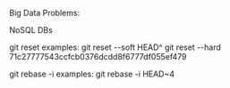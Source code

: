 Big Data Problems: 

NoSQL DBs

git reset
examples: 
git reset --soft HEAD^
git reset --hard 71c27777543ccfcb0376dcdd8f6777df055ef479

git rebase -i
examples:  git rebase -i HEAD~4
